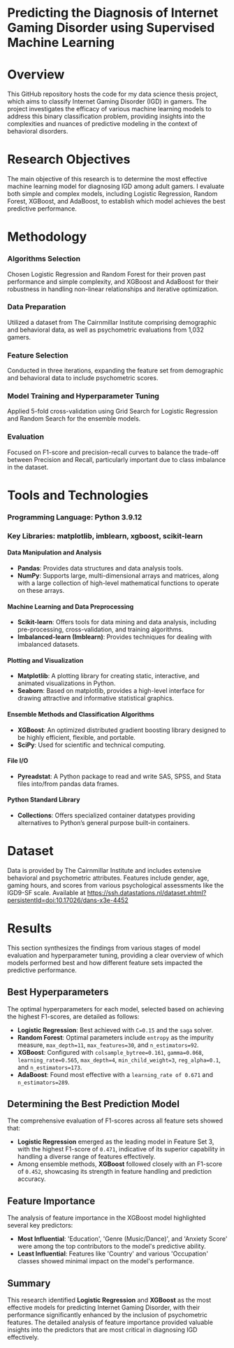# Predicting the Diagnosis of Internet Gaming Disorder using Supervised Machine Learning

# Overview
This GitHub repository hosts the code for my data science thesis project, which aims to classify Internet Gaming Disorder (IGD) in gamers. The project investigates the efficacy of various machine learning models to address this binary classification problem, providing insights into the complexities and nuances of predictive modeling in the context of behavioral disorders.

# Research Objectives
The main objective of this research is to determine the most effective machine learning model for diagnosing IGD among adult gamers. I evaluate both simple and complex models, including Logistic Regression, Random Forest, XGBoost, and AdaBoost, to establish which model achieves the best predictive performance.

# Methodology

### Algorithms Selection
Chosen Logistic Regression and Random Forest for their proven past performance and simple complexity, and XGBoost and AdaBoost for their robustness in handling non-linear relationships and iterative optimization.

### Data Preparation
Utilized a dataset from The Cairnmillar Institute comprising demographic and behavioral data, as well as psychometric evaluations from 1,032 gamers.

### Feature Selection
Conducted in three iterations, expanding the feature set from demographic and behavioral data to include psychometric scores.

### Model Training and Hyperparameter Tuning
Applied 5-fold cross-validation using Grid Search for Logistic Regression and Random Search for the ensemble models.

### Evaluation
Focused on F1-score and precision-recall curves to balance the trade-off between Precision and Recall, particularly important due to class imbalance in the dataset.

# Tools and Technologies

### **Programming Language**: Python 3.9.12
### **Key Libraries**: matplotlib, imblearn, xgboost, scikit-learn

#### Data Manipulation and Analysis
- **Pandas**: Provides data structures and data analysis tools.
- **NumPy**: Supports large, multi-dimensional arrays and matrices, along with a large collection of high-level mathematical functions to operate on these arrays.

#### Machine Learning and Data Preprocessing
- **Scikit-learn**: Offers tools for data mining and data analysis, including pre-processing, cross-validation, and training algorithms.
- **Imbalanced-learn (Imblearn)**: Provides techniques for dealing with imbalanced datasets.

#### Plotting and Visualization
- **Matplotlib**: A plotting library for creating static, interactive, and animated visualizations in Python.
- **Seaborn**: Based on matplotlib, provides a high-level interface for drawing attractive and informative statistical graphics.

#### Ensemble Methods and Classification Algorithms
- **XGBoost**: An optimized distributed gradient boosting library designed to be highly efficient, flexible, and portable.
- **SciPy**: Used for scientific and technical computing.

#### File I/O
- **Pyreadstat**: A Python package to read and write SAS, SPSS, and Stata files into/from pandas data frames.

#### Python Standard Library
- **Collections**: Offers specialized container datatypes providing alternatives to Python’s general purpose built-in containers. 

# Dataset

Data is provided by The Cairnmillar Institute and includes extensive behavioral and psychometric attributes. Features include gender, age, gaming hours, and scores from various psychological assessments like the IGD9-SF scale. Available at https://ssh.datastations.nl/dataset.xhtml?persistentId=doi:10.17026/dans-x3e-4452


# Results

This section synthesizes the findings from various stages of model evaluation and hyperparameter tuning, providing a clear overview of which models performed best and how different feature sets impacted the predictive performance.

## Best Hyperparameters

The optimal hyperparameters for each model, selected based on achieving the highest F1-scores, are detailed as follows:

- **Logistic Regression**: Best achieved with `C=0.15` and the `saga` solver.
- **Random Forest**: Optimal parameters include `entropy` as the impurity measure, `max_depth=11`, `max_features=30`, and `n_estimators=92`.
- **XGBoost**: Configured with `colsample_bytree=0.161`, `gamma=0.068`, `learning_rate=0.565`, `max_depth=4`, `min_child_weight=3`, `reg_alpha=0.1`, and `n_estimators=173`.
- **AdaBoost**: Found most effective with a `learning_rate of 0.671` and `n_estimators=289`.

## Determining the Best Prediction Model

The comprehensive evaluation of F1-scores across all feature sets showed that:
- **Logistic Regression** emerged as the leading model in Feature Set 3, with the highest F1-score of `0.471`, indicative of its superior capability in handling a diverse range of features effectively.
- Among ensemble methods, **XGBoost** followed closely with an F1-score of `0.452`, showcasing its strength in feature handling and prediction accuracy.

## Feature Importance

The analysis of feature importance in the XGBoost model highlighted several key predictors:
- **Most Influential**: 'Education', 'Genre (Music/Dance)', and 'Anxiety Score' were among the top contributors to the model's predictive ability.
- **Least Influential**: Features like 'Country' and various 'Occupation' classes showed minimal impact on the model's performance.

## Summary

This research identified **Logistic Regression** and **XGBoost** as the most effective models for predicting Internet Gaming Disorder, with their performance significantly enhanced by the inclusion of psychometric features. The detailed analysis of feature importance provided valuable insights into the predictors that are most critical in diagnosing IGD effectively.
